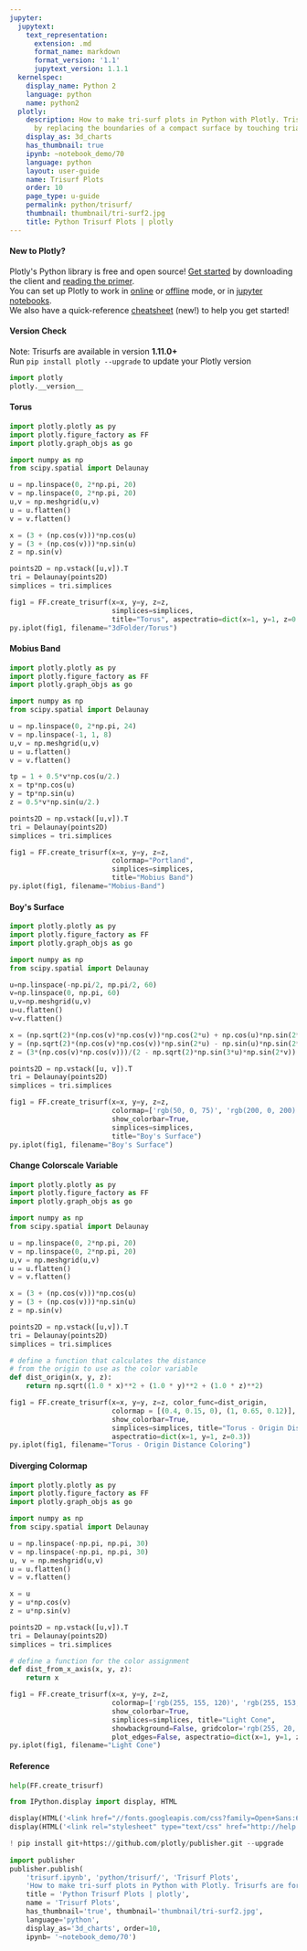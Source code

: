 ```yaml
---
jupyter:
  jupytext:
    text_representation:
      extension: .md
      format_name: markdown
      format_version: '1.1'
      jupytext_version: 1.1.1
  kernelspec:
    display_name: Python 2
    language: python
    name: python2
  plotly:
    description: How to make tri-surf plots in Python with Plotly. Trisurfs are formed
      by replacing the boundaries of a compact surface by touching triangles.
    display_as: 3d_charts
    has_thumbnail: true
    ipynb: ~notebook_demo/70
    language: python
    layout: user-guide
    name: Trisurf Plots
    order: 10
    page_type: u-guide
    permalink: python/trisurf/
    thumbnail: thumbnail/tri-surf2.jpg
    title: Python Trisurf Plots | plotly
---
```


#### New to Plotly?
Plotly's Python library is free and open source! [Get started](https://plot.ly/python/getting-started/) by downloading the client and [reading the primer](https://plot.ly/python/getting-started/).
<br>You can set up Plotly to work in [online](https://plot.ly/python/getting-started/#initialization-for-online-plotting) or [offline](https://plot.ly/python/getting-started/#initialization-for-offline-plotting) mode, or in [jupyter notebooks](https://plot.ly/python/getting-started/#start-plotting-online).
<br>We also have a quick-reference [cheatsheet](https://images.plot.ly/plotly-documentation/images/python_cheat_sheet.pdf) (new!) to help you get started!


#### Version Check
Note: Trisurfs are available in version <b>1.11.0+</b><br>
Run  `pip install plotly --upgrade` to update your Plotly version

```python
import plotly
plotly.__version__
```

#### Torus

```python
import plotly.plotly as py
import plotly.figure_factory as FF
import plotly.graph_objs as go

import numpy as np
from scipy.spatial import Delaunay

u = np.linspace(0, 2*np.pi, 20)
v = np.linspace(0, 2*np.pi, 20)
u,v = np.meshgrid(u,v)
u = u.flatten()
v = v.flatten()

x = (3 + (np.cos(v)))*np.cos(u)
y = (3 + (np.cos(v)))*np.sin(u)
z = np.sin(v)

points2D = np.vstack([u,v]).T
tri = Delaunay(points2D)
simplices = tri.simplices

fig1 = FF.create_trisurf(x=x, y=y, z=z,
                         simplices=simplices,
                         title="Torus", aspectratio=dict(x=1, y=1, z=0.3))
py.iplot(fig1, filename="3dFolder/Torus")
```

#### Mobius Band

```python
import plotly.plotly as py
import plotly.figure_factory as FF
import plotly.graph_objs as go

import numpy as np
from scipy.spatial import Delaunay

u = np.linspace(0, 2*np.pi, 24)
v = np.linspace(-1, 1, 8)
u,v = np.meshgrid(u,v)
u = u.flatten()
v = v.flatten()

tp = 1 + 0.5*v*np.cos(u/2.)
x = tp*np.cos(u)
y = tp*np.sin(u)
z = 0.5*v*np.sin(u/2.)

points2D = np.vstack([u,v]).T
tri = Delaunay(points2D)
simplices = tri.simplices

fig1 = FF.create_trisurf(x=x, y=y, z=z,
                         colormap="Portland",
                         simplices=simplices,
                         title="Mobius Band")
py.iplot(fig1, filename="Mobius-Band")
```

#### Boy's Surface

```python
import plotly.plotly as py
import plotly.figure_factory as FF
import plotly.graph_objs as go

import numpy as np
from scipy.spatial import Delaunay

u=np.linspace(-np.pi/2, np.pi/2, 60)
v=np.linspace(0, np.pi, 60)
u,v=np.meshgrid(u,v)
u=u.flatten()
v=v.flatten()

x = (np.sqrt(2)*(np.cos(v)*np.cos(v))*np.cos(2*u) + np.cos(u)*np.sin(2*v))/(2 - np.sqrt(2)*np.sin(3*u)*np.sin(2*v))
y = (np.sqrt(2)*(np.cos(v)*np.cos(v))*np.sin(2*u) - np.sin(u)*np.sin(2*v))/(2 - np.sqrt(2)*np.sin(3*u)*np.sin(2*v))
z = (3*(np.cos(v)*np.cos(v)))/(2 - np.sqrt(2)*np.sin(3*u)*np.sin(2*v))

points2D = np.vstack([u, v]).T
tri = Delaunay(points2D)
simplices = tri.simplices

fig1 = FF.create_trisurf(x=x, y=y, z=z,
                         colormap=['rgb(50, 0, 75)', 'rgb(200, 0, 200)', '#c8dcc8'],
                         show_colorbar=True,
                         simplices=simplices,
                         title="Boy's Surface")
py.iplot(fig1, filename="Boy's Surface")
```

#### Change Colorscale Variable

```python
import plotly.plotly as py
import plotly.figure_factory as FF
import plotly.graph_objs as go

import numpy as np
from scipy.spatial import Delaunay

u = np.linspace(0, 2*np.pi, 20)
v = np.linspace(0, 2*np.pi, 20)
u,v = np.meshgrid(u,v)
u = u.flatten()
v = v.flatten()

x = (3 + (np.cos(v)))*np.cos(u)
y = (3 + (np.cos(v)))*np.sin(u)
z = np.sin(v)

points2D = np.vstack([u,v]).T
tri = Delaunay(points2D)
simplices = tri.simplices

# define a function that calculates the distance
# from the origin to use as the color variable
def dist_origin(x, y, z):
    return np.sqrt((1.0 * x)**2 + (1.0 * y)**2 + (1.0 * z)**2)

fig1 = FF.create_trisurf(x=x, y=y, z=z, color_func=dist_origin,
                         colormap = [(0.4, 0.15, 0), (1, 0.65, 0.12)],
                         show_colorbar=True,
                         simplices=simplices, title="Torus - Origin Distance Coloring",
                         aspectratio=dict(x=1, y=1, z=0.3))
py.iplot(fig1, filename="Torus - Origin Distance Coloring")
```

#### Diverging Colormap

```python
import plotly.plotly as py
import plotly.figure_factory as FF
import plotly.graph_objs as go

import numpy as np
from scipy.spatial import Delaunay

u = np.linspace(-np.pi, np.pi, 30)
v = np.linspace(-np.pi, np.pi, 30)
u, v = np.meshgrid(u,v)
u = u.flatten()
v = v.flatten()

x = u
y = u*np.cos(v)
z = u*np.sin(v)

points2D = np.vstack([u,v]).T
tri = Delaunay(points2D)
simplices = tri.simplices

# define a function for the color assignment
def dist_from_x_axis(x, y, z):
    return x

fig1 = FF.create_trisurf(x=x, y=y, z=z,
                         colormap=['rgb(255, 155, 120)', 'rgb(255, 153, 255)', ],
                         show_colorbar=True,
                         simplices=simplices, title="Light Cone",
                         showbackground=False, gridcolor='rgb(255, 20, 160)',
                         plot_edges=False, aspectratio=dict(x=1, y=1, z=0.75))
py.iplot(fig1, filename="Light Cone")
```

#### Reference

```python
help(FF.create_trisurf)
```

```python
from IPython.display import display, HTML

display(HTML('<link href="//fonts.googleapis.com/css?family=Open+Sans:600,400,300,200|Inconsolata|Ubuntu+Mono:400,700" rel="stylesheet" type="text/css" />'))
display(HTML('<link rel="stylesheet" type="text/css" href="http://help.plot.ly/documentation/all_static/css/ipython-notebook-custom.css">'))

! pip install git+https://github.com/plotly/publisher.git --upgrade
    
import publisher
publisher.publish(
    'trisurf.ipynb', 'python/trisurf/', 'Trisurf Plots',
    'How to make tri-surf plots in Python with Plotly. Trisurfs are formed by replacing the boundaries of a compact surface by touching triangles.',
    title = 'Python Trisurf Plots | plotly',
    name = 'Trisurf Plots',
    has_thumbnail='true', thumbnail='thumbnail/tri-surf2.jpg', 
    language='python',
    display_as='3d_charts', order=10,
    ipynb= '~notebook_demo/70')  
```

```python

```